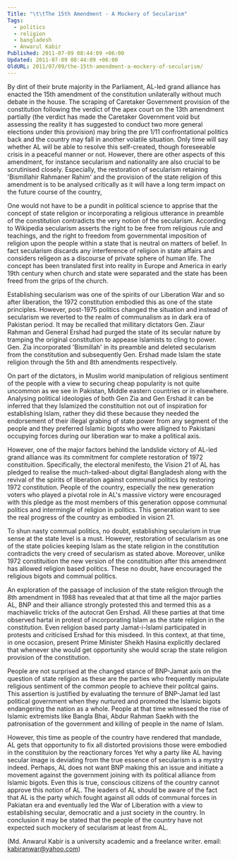 ```yaml
---
Title: "\t\tThe 15th Amendment - A Mockery of Secularism"
Tags:
  - politics
  - religion
  - bangladesh
  - Anwarul Kabir
Published: 2011-07-09 08:44:09 +06:00
Updated: 2011-07-09 08:44:09 +06:00
OldURL: 2011/07/09/the-15th-amendment-a-mockery-of-secularism/
---
```


		

By dint of their brute majority in the Parliament, AL-led grand alliance has enacted the 15th amendment of the constitution unilaterally without much debate in the house.  The scraping of Caretaker Government provision of the constitution following the verdict of the apex court on the 13th amendment partially (the verdict has made the Caretaker Government void but assessing the reality it has suggested to conduct two more general elections under this provision) may bring the pre 1/11 confrontational politics back and the country may fall in another volatile situation. Only time will say whether AL will be able to resolve this   self-created, though foreseeable crisis in a peaceful manner or not. However, there are other aspects of this amendment, for instance secularism and nationality are also crucial to be scrutinised closely.  Especially, the restoration of secularism retaining 'Bismillahir Rahmaner Rahim' and the provision of the state religion of this amendment is to be analysed critically as it will have a long term impact on the future course of the country,

One would not have to be a pundit in political science to apprise that the concept of state religion or incorporating a religious utterance in preamble of the constitution contradicts the very notion of the secularism. According to Wikipedia secularism asserts the right to be free from religious rule and teachings, and the right to freedom from governmental imposition of religion upon the people within a state that is neutral on matters of belief. 
In fact secularism discards any interference of religion in state affairs and considers religeon as a discourse of private sphere of human life. The concept has been translated first into reality in Europe and America in early 19th century when church and state were separated and the state has been freed from the grips of the church.

Establishing secularism was one of the spirits of our Liberation War and so after liberation, the 1972 constitution embodied this  as one of the state principles. However, post-1975 politics changed the situation and instead of secularism we reverted to the realm of communalism as in dark era of Pakistan period.  It may be recalled that millitary dictators Gen. Ziaur Rahman and General Ershad had purged the state of   its secular nature by tramping the original constitution to appease Islamists to cling to power.  Gen. Zia incorporated 'Bismillah' in its preamble and deleted secularism from the constitution and subsequently Gen. Ershad  made Islam  the state religion through the 5th and  8th amendments respectively.   

On part of  the dictators, in Muslim world manipulation of religious sentiment of the  people with a view to securing cheap popularity is not quite uncommon as we see in Pakistan, Middle eastern countries or in elsewhere. Analysing  political ideologies of both Gen Zia and Gen Ershad it can be  inferred that they Islamized the constituition not out of inspiration for establishing Islam, rather they did these because they needed the endorsement of their illegal grabing of state power from any segment of the people and they preferred Islamic bigots who were alligned to Pakistani occupying forces during our liberation war to make a political axis. 

  
However, one of  the major factors behind the landslide victory of AL-led grand alliance was its commitment for complete restoration of 1972 constituition.  Specifically, the electoral menifesto, the Vision 21 of AL  has pledged to realise the much-talked-about digital Bangladesh along with the revival of the spirits of liberation against communal politics by restoring 1972 constitution. People of the country, especially the new generation voters who played a pivotal role in AL's massive victory were encouraged with this pledge as the most  members of this generation oppose   communal politics and intermingle of religion in politics. This generation want to see the real progress of the country as embodied  in vision 21.

 To shun nasty commual politics, no doubt, establishing secularism in true sense at the state level  is a must. However, restoration of secularism as one of the state policies keeping Islam as the state religion in the constitution contradicts the very creed of secularism as stated above. Moreover, unlike 1972 constituition the new version of the constituition after this amendment has allowed religion based politics. These no doubt, have encouraged the religious bigots and commual politics.

 An exploration of the passage of inclusion of the state religion through the 8th amendment in 1988 has revealed that at that time all the major parties AL, BNP and their alliance  strongly protested this and termed this as a machiavelic tricks of  the autocrat Gen Ershad. All these parties at that time observed hartal in protest of incorporating Islam as the state religion in the constitution. Even religion based party Jamat-i-Islami participated in  protests and criticised Ershad for this misdeed.  In this context, at that time, in one occasion, present Prime Minister Sheikh Hasina explicitly declared that whenever she would get opportunity she would  scrap the state religion provision of the constitution.

People are not surprised at the changed stance of  BNP-Jamat  axis on the question of state religion as these are the parties who frequently manipulate religious sentiment of the common people to achieve their politcal gains. This assertion is justified by evaluating the tennure of BNP-Jamat led last political government when they nurtured and promoted the Islamic bigots endangering the nation as a whole.  People at that time witnessed the rise of Islamic extremists like Bangla Bhai,  Abdur Rahman Saekh with the patronisation  of the government and  killing  of people in the name of Islam. 

However, this time as people of  the country have rendered that mandade, AL gets that opportunity to fix all distorted  provisions those were embodied in the constituion by the reactionary forces  Yet  why a party like AL having secular image  is deviating from  the true essence of secularism is a mystry indeed.  Perhaps,  AL does not want BNP making this an issue and initiate a movement against the government joining with its political alliance from Islamic bigots. Even this is true, conscious citizens of the country cannot approve this notion of AL. The leaders of AL should  be aware of the fact that AL is the party which fought against all odds of communal forces in Pakiatan era and eventually led  the War of Liberation with a view to establishing secular, democratic and a just society in the country.  In conclusion it may be stated that the people of the country have not expected  such mockery of secularism at least from AL. 

 
(Md. Anwarul Kabir is a university academic and a freelance writer. email: kabiranwar@yahoo.com)

 








